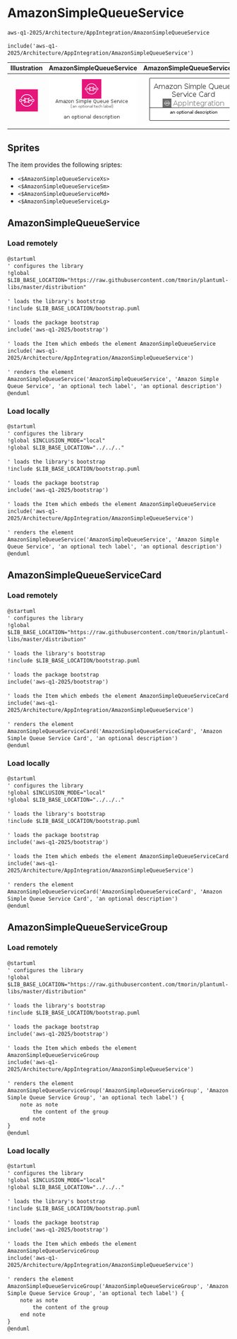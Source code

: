 # AmazonSimpleQueueService


```text
aws-q1-2025/Architecture/AppIntegration/AmazonSimpleQueueService
```

```text
include('aws-q1-2025/Architecture/AppIntegration/AmazonSimpleQueueService')
```



| Illustration | AmazonSimpleQueueService | AmazonSimpleQueueServiceCard | AmazonSimpleQueueServiceGroup |
| :---: | :---: | :---: | :---: |
| ![illustration for Illustration](../../../aws-q1-2025/Architecture/AppIntegration/AmazonSimpleQueueService.png) | ![illustration for AmazonSimpleQueueService](../../../aws-q1-2025/Architecture/AppIntegration/AmazonSimpleQueueService.Local.png) | ![illustration for AmazonSimpleQueueServiceCard](../../../aws-q1-2025/Architecture/AppIntegration/AmazonSimpleQueueServiceCard.Local.png) | ![illustration for AmazonSimpleQueueServiceGroup](../../../aws-q1-2025/Architecture/AppIntegration/AmazonSimpleQueueServiceGroup.Local.png) |



## Sprites
The item provides the following sriptes:

- `<$AmazonSimpleQueueServiceXs>`
- `<$AmazonSimpleQueueServiceSm>`
- `<$AmazonSimpleQueueServiceMd>`
- `<$AmazonSimpleQueueServiceLg>`





## AmazonSimpleQueueService

### Load remotely
```plantuml
@startuml
' configures the library
!global $LIB_BASE_LOCATION="https://raw.githubusercontent.com/tmorin/plantuml-libs/master/distribution"

' loads the library's bootstrap
!include $LIB_BASE_LOCATION/bootstrap.puml

' loads the package bootstrap
include('aws-q1-2025/bootstrap')

' loads the Item which embeds the element AmazonSimpleQueueService
include('aws-q1-2025/Architecture/AppIntegration/AmazonSimpleQueueService')

' renders the element
AmazonSimpleQueueService('AmazonSimpleQueueService', 'Amazon Simple Queue Service', 'an optional tech label', 'an optional description')
@enduml
```

### Load locally
```plantuml
@startuml
' configures the library
!global $INCLUSION_MODE="local"
!global $LIB_BASE_LOCATION="../../.."

' loads the library's bootstrap
!include $LIB_BASE_LOCATION/bootstrap.puml

' loads the package bootstrap
include('aws-q1-2025/bootstrap')

' loads the Item which embeds the element AmazonSimpleQueueService
include('aws-q1-2025/Architecture/AppIntegration/AmazonSimpleQueueService')

' renders the element
AmazonSimpleQueueService('AmazonSimpleQueueService', 'Amazon Simple Queue Service', 'an optional tech label', 'an optional description')
@enduml
```

## AmazonSimpleQueueServiceCard

### Load remotely
```plantuml
@startuml
' configures the library
!global $LIB_BASE_LOCATION="https://raw.githubusercontent.com/tmorin/plantuml-libs/master/distribution"

' loads the library's bootstrap
!include $LIB_BASE_LOCATION/bootstrap.puml

' loads the package bootstrap
include('aws-q1-2025/bootstrap')

' loads the Item which embeds the element AmazonSimpleQueueServiceCard
include('aws-q1-2025/Architecture/AppIntegration/AmazonSimpleQueueService')

' renders the element
AmazonSimpleQueueServiceCard('AmazonSimpleQueueServiceCard', 'Amazon Simple Queue Service Card', 'an optional description')
@enduml
```

### Load locally
```plantuml
@startuml
' configures the library
!global $INCLUSION_MODE="local"
!global $LIB_BASE_LOCATION="../../.."

' loads the library's bootstrap
!include $LIB_BASE_LOCATION/bootstrap.puml

' loads the package bootstrap
include('aws-q1-2025/bootstrap')

' loads the Item which embeds the element AmazonSimpleQueueServiceCard
include('aws-q1-2025/Architecture/AppIntegration/AmazonSimpleQueueService')

' renders the element
AmazonSimpleQueueServiceCard('AmazonSimpleQueueServiceCard', 'Amazon Simple Queue Service Card', 'an optional description')
@enduml
```

## AmazonSimpleQueueServiceGroup

### Load remotely
```plantuml
@startuml
' configures the library
!global $LIB_BASE_LOCATION="https://raw.githubusercontent.com/tmorin/plantuml-libs/master/distribution"

' loads the library's bootstrap
!include $LIB_BASE_LOCATION/bootstrap.puml

' loads the package bootstrap
include('aws-q1-2025/bootstrap')

' loads the Item which embeds the element AmazonSimpleQueueServiceGroup
include('aws-q1-2025/Architecture/AppIntegration/AmazonSimpleQueueService')

' renders the element
AmazonSimpleQueueServiceGroup('AmazonSimpleQueueServiceGroup', 'Amazon Simple Queue Service Group', 'an optional tech label') {
    note as note
        the content of the group
    end note
}
@enduml
```

### Load locally
```plantuml
@startuml
' configures the library
!global $INCLUSION_MODE="local"
!global $LIB_BASE_LOCATION="../../.."

' loads the library's bootstrap
!include $LIB_BASE_LOCATION/bootstrap.puml

' loads the package bootstrap
include('aws-q1-2025/bootstrap')

' loads the Item which embeds the element AmazonSimpleQueueServiceGroup
include('aws-q1-2025/Architecture/AppIntegration/AmazonSimpleQueueService')

' renders the element
AmazonSimpleQueueServiceGroup('AmazonSimpleQueueServiceGroup', 'Amazon Simple Queue Service Group', 'an optional tech label') {
    note as note
        the content of the group
    end note
}
@enduml
```

